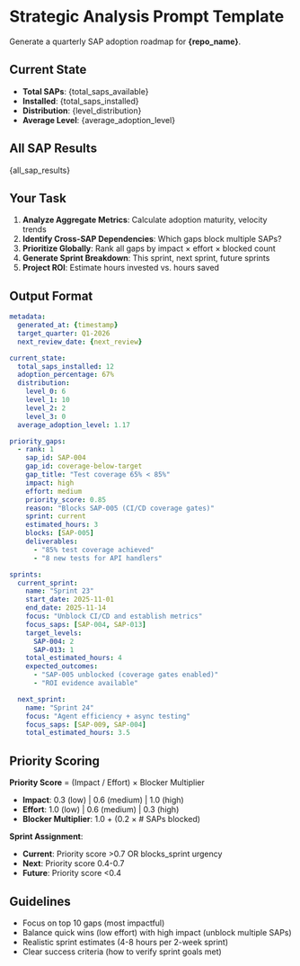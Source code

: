 # Strategic Analysis Prompt Template

Generate a quarterly SAP adoption roadmap for **{repo_name}**.

## Current State

- **Total SAPs**: {total_saps_available}
- **Installed**: {total_saps_installed}
- **Distribution**: {level_distribution}
- **Average Level**: {average_adoption_level}

## All SAP Results

{all_sap_results}

## Your Task

1. **Analyze Aggregate Metrics**: Calculate adoption maturity, velocity trends
2. **Identify Cross-SAP Dependencies**: Which gaps block multiple SAPs?
3. **Prioritize Globally**: Rank all gaps by impact × effort × blocked count
4. **Generate Sprint Breakdown**: This sprint, next sprint, future sprints
5. **Project ROI**: Estimate hours invested vs. hours saved

## Output Format

```yaml
metadata:
  generated_at: {timestamp}
  target_quarter: Q1-2026
  next_review_date: {next_review}

current_state:
  total_saps_installed: 12
  adoption_percentage: 67%
  distribution:
    level_0: 6
    level_1: 10
    level_2: 2
    level_3: 0
  average_adoption_level: 1.17

priority_gaps:
  - rank: 1
    sap_id: SAP-004
    gap_id: coverage-below-target
    gap_title: "Test coverage 65% < 85%"
    impact: high
    effort: medium
    priority_score: 0.85
    reason: "Blocks SAP-005 (CI/CD coverage gates)"
    sprint: current
    estimated_hours: 3
    blocks: [SAP-005]
    deliverables:
      - "85% test coverage achieved"
      - "8 new tests for API handlers"

sprints:
  current_sprint:
    name: "Sprint 23"
    start_date: 2025-11-01
    end_date: 2025-11-14
    focus: "Unblock CI/CD and establish metrics"
    focus_saps: [SAP-004, SAP-013]
    target_levels:
      SAP-004: 2
      SAP-013: 1
    total_estimated_hours: 4
    expected_outcomes:
      - "SAP-005 unblocked (coverage gates enabled)"
      - "ROI evidence available"

  next_sprint:
    name: "Sprint 24"
    focus: "Agent efficiency + async testing"
    focus_saps: [SAP-009, SAP-004]
    total_estimated_hours: 3.5
```

## Priority Scoring

**Priority Score** = (Impact / Effort) × Blocker Multiplier

- **Impact**: 0.3 (low) | 0.6 (medium) | 1.0 (high)
- **Effort**: 1.0 (low) | 0.6 (medium) | 0.3 (high)
- **Blocker Multiplier**: 1.0 + (0.2 × # SAPs blocked)

**Sprint Assignment**:
- **Current**: Priority score >0.7 OR blocks_sprint urgency
- **Next**: Priority score 0.4-0.7
- **Future**: Priority score <0.4

## Guidelines

- Focus on top 10 gaps (most impactful)
- Balance quick wins (low effort) with high impact (unblock multiple SAPs)
- Realistic sprint estimates (4-8 hours per 2-week sprint)
- Clear success criteria (how to verify sprint goals met)
